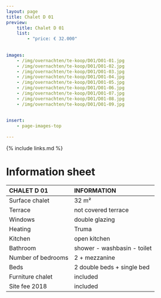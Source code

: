 ```yaml
---
layout: page
title: Chalet D 01
preview: 
    title: Chalet D 01
    list:
        - "price: € 32.000"
        
        
images:
    - /img/overnachten/te-koop/D01/D01-01.jpg
    - /img/overnachten/te-koop/D01/D01-02.jpg
    - /img/overnachten/te-koop/D01/D01-03.jpg
    - /img/overnachten/te-koop/D01/D01-04.jpg
    - /img/overnachten/te-koop/D01/D01-05.jpg
    - /img/overnachten/te-koop/D01/D01-06.jpg
    - /img/overnachten/te-koop/D01/D01-07.jpg
    - /img/overnachten/te-koop/D01/D01-08.jpg
    - /img/overnachten/te-koop/D01/D01-09.jpg
    
    
insert:
    - page-images-top
    
---
```


{% include links.md %}



# Information sheet

CHALET D 01                | INFORMATION       | 
:---------------------------|:------------|
Surface chalet          |32 m²
Terrace                      |not covered terrace 
Windows                       |double glazing
Heating          |Truma
Kitchen                     |open kitchen
Bathroom                   |shower - washbasin - toilet
Number of bedrooms         |2 + mezzanine
Beds            |2 double beds + single bed
Furniture chalet             |included
Site fee 2018  |included

